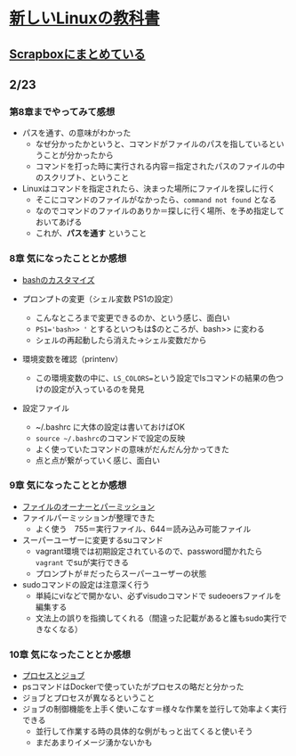 # [新しいLinuxの教科書](https://www.amazon.co.jp/dp/B072K1NH76/ref=dp-kindle-redirect?_encoding=UTF8&btkr=1)

## [Scrapboxにまとめている](https://scrapbox.io/moch/%E6%96%B0%E3%81%97%E3%81%84Linux%E3%81%AE%E6%95%99%E7%A7%91%E6%9B%B8)

## 2/23

### 第8章までやってみて感想

- パスを通す、の意味がわかった
  - なぜ分かったかというと、コマンドがファイルのパスを指しているということが分かったから
  - コマンドを打った時に実行される内容＝指定されたパスのファイルの中のスクリプト、ということ
- Linuxはコマンドを指定されたら、決まった場所にファイルを探しに行く
  - そこにコマンドのファイルがなかったら、`command not found` となる
  - なのでコマンドのファイルのありか＝探しに行く場所、を予め指定しておいてあげる
  - これが、**パスを通す** ということ

### 8章 気になったこととか感想

- [bashのカスタマイズ](https://scrapbox.io/moch/bash%E3%81%AE%E3%82%AB%E3%82%B9%E3%82%BF%E3%83%9E%E3%82%A4%E3%82%BA)
- プロンプトの変更（シェル変数 PS1の設定）
  - こんなところまで変更できるのか、という感じ、面白い
  - `PS1='bash>> '` とするといつもは$のところが、bash>> に変わる
  - シェルの再起動したら消えた→シェル変数だから

- 環境変数を確認（printenv）
  - この環境変数の中に、`LS_COLORS=`という設定でlsコマンドの結果の色つけの設定が入っているのを発見
- 設定ファイル
  - ~/.bashrc に大体の設定は書いておけばOK
  - `source ~/.bashrc`のコマンドで設定の反映
  - よく使っていたコマンドの意味がだんだん分かってきた
  - 点と点が繋がっていく感じ、面白い

### 9章 気になったこととか感想

- [ファイルのオーナーとパーミッション](https://scrapbox.io/moch/%E3%83%95%E3%82%A1%E3%82%A4%E3%83%AB%E3%81%AE%E3%82%AA%E3%83%BC%E3%83%8A%E3%83%BC%E3%81%A8%E3%83%91%E3%83%BC%E3%83%9F%E3%83%83%E3%82%B7%E3%83%A7%E3%83%B3)
- ファイルパーミッションが整理できた
  - よく使う　755＝実行ファイル、644＝読み込み可能ファイル
- スーパーユーザーに変更するsuコマンド
  - vagrant環境では初期設定されているので、password聞かれたら `vagrant` でsuが実行できる
  - プロンプトが＃だったらスーパーユーザーの状態
- sudoコマンドの設定は注意深く行う
  - 単純にviなどで開かない、必ずvisudoコマンドで sudeoersファイルを編集する
  - 文法上の誤りを指摘してくれる（間違った記載があると誰もsudo実行できなくなる）

### 10章 気になったこととか感想

- [プロセスとジョブ](https://scrapbox.io/moch/%E3%83%97%E3%83%AD%E3%82%BB%E3%82%B9%E3%81%A8%E3%82%B8%E3%83%A7%E3%83%96)
- psコマンドはDockerで使っていたがプロセスの略だと分かった
- ジョブとプロセスが異なるということ
- ジョブの制御機能を上手く使いこなす＝様々な作業を並行して効率よく実行できる
  - 並行して作業する時の具体的な例がもっと出てくると使いそう
  - まだあまりイメージ湧かないかも
